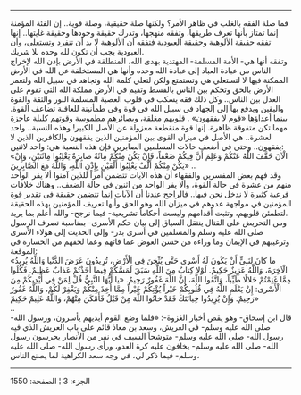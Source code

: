 ------------------------------------------------------------------------

فما صلة الفقه بالغلب في ظاهر الأمر؟ ولكنها صلة حقيقية، وصلة قوية.. إن
الفئة المؤمنة إنما تمتاز بأنها تعرف طريقها، وتفقه منهجها، وتدرك حقيقة
وجودها وحقيقة غايتها.. إنها تفقه حقيقة الألوهية وحقيقة العبودية فتفقه أن
الألوهية لا بد أن تنفرد وتستعلي، وأن العبودية يجب أن تكون لله وحده بلا
شريك.  
وتفقه أنها هي- الأمة المسلمة- المهتدية بهدى الله، المنطلقة في الأرض بإذن
الله لإخراج الناس من عبادة العباد إلى عبادة الله وحده وأنها هي المستخلفة
عن الله في الأرض الممكنة فيها لا لتستعلي هي وتستمتع ولكن لتعلي كلمة الله
وتجاهد في سبيل الله ولتعمر الأرض بالحق وتحكم بين الناس بالقسط وتقيم في
الأرض مملكة الله التي تقوم على العدل بين الناس.. وكل ذلك فقه يسكب في
قلوب العصبة المسلمة النور والثقة والقوة واليقين ويدفع بها إلى إلجهاد في
سبيل الله في قوة وفي طمأنينة للعاقبة تضاعف القوة. بينما أعداؤها «قوم لا
يفقهون» . قلوبهم مغلقة، وبصائرهم مطموسة وقوتهم كليلة عاجزة مهما تكن
متفوقة ظاهرة. إنها قوة منقطعة معزولة عن الأصل الكبير! وهذه النسبة.. واحد
لعشرة.. هي الأصل في ميزان القوى بين المؤمنين الذين يفقهون والكافرين
الذين لا يفقهون.. وحتى في أضعف حالات المسلمين الصابرين فإن هذه النسبة
هي: واحد لاثنين:  
«الْآنَ خَفَّفَ اللَّهُ عَنْكُمْ وَعَلِمَ أَنَّ فِيكُمْ ضَعْفاً، فَإِنْ يَكُنْ مِنْكُمْ مِائَةٌ صابِرَةٌ يَغْلِبُوا
مِائَتَيْنِ، وَإِنْ يَكُنْ مِنْكُمْ أَلْفٌ يَغْلِبُوا أَلْفَيْنِ بِإِذْنِ اللَّهِ، وَاللَّهُ مَعَ الصَّابِرِينَ» ..  
وقد فهم بعض المفسرين والفقهاء أن هذه الآيات تتضمن أمراً للذين آمنوا ألا
يفر الواحد منهم من عشرة في حالة القوة، وألا يفر الواحد من اثنين في حالة
الضعف.. وهناك خلافات فرعية كثيرة لا ندخل نحن فيها.. فالراجح عندنا أن
الآيات إنما تتضمن حقيقة في تقدير قوة المؤمنين في مواجهة عدوهم في ميزان
الله وهو الحق وأنها تعريف للمؤمنين بهذه الحقيقة لتطمئن قلوبهم، وتثبت
أقدامهم وليست أحكاماً تشريعية- فيما نرجح- والله أعلم بما يريد.  
ومن التحريض على القتال ينتقل السياق إلى بيان حكم الأسرى- بمناسبة تصرف
الرسول صلى الله عليه وسلم والمسلمين في أسرى بدر- وإلى الحديث إلى هؤلاء
الأسرى وترغيبهم في الإيمان وما وراءه من حسن العوض عما فاتهم وعما لحقهم
من الخسارة في الموقعة:  
«ما كانَ لِنَبِيٍّ أَنْ يَكُونَ لَهُ أَسْرى حَتَّى يُثْخِنَ فِي الْأَرْضِ، تُرِيدُونَ عَرَضَ الدُّنْيا وَاللَّهُ
يُرِيدُ الْآخِرَةَ، وَاللَّهُ عَزِيزٌ حَكِيمٌ. لَوْلا كِتابٌ مِنَ اللَّهِ سَبَقَ لَمَسَّكُمْ فِيما أَخَذْتُمْ
عَذابٌ عَظِيمٌ. فَكُلُوا مِمَّا غَنِمْتُمْ حَلالًا طَيِّباً، وَاتَّقُوا اللَّهَ، إِنَّ اللَّهَ غَفُورٌ رَحِيمٌ.
«يا أَيُّهَا النَّبِيُّ قُلْ لِمَنْ فِي أَيْدِيكُمْ مِنَ الْأَسْرى: إِنْ يَعْلَمِ اللَّهُ فِي قُلُوبِكُمْ خَيْراً
يُؤْتِكُمْ خَيْراً مِمَّا أُخِذَ مِنْكُمْ وَيَغْفِرْ لَكُمْ، وَاللَّهُ غَفُورٌ رَحِيمٌ. وَإِنْ يُرِيدُوا خِيانَتَكَ
فَقَدْ خانُوا اللَّهَ مِنْ قَبْلُ فَأَمْكَنَ مِنْهُمْ، وَاللَّهُ عَلِيمٌ حَكِيمٌ»  
..  
قال ابن إسحاق- وهو يقص أخبار الغزوة-: «فلما وضع القوم أيديهم يأسرون،
ورسول الله- صلى الله عليه وسلم- في العريش، وسعد بن معاذ قائم على باب
العريش الذي فيه رسول الله- صلى الله عليه وسلم- متوشحاً السيف في نفر من
الأنصار يحرسون رسول الله- صلى الله عليه وسلم- يخافون عليه كرة العدو،
ورأى رسول الله- صلى الله عليه وسلم- فيما ذكر لي، في وجه سعد الكراهية لما
يصنع الناس،

------------------------------------------------------------------------

الجزء: 3 ¦ الصفحة: 1550
